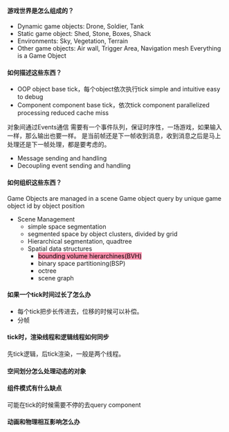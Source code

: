 #### 游戏世界是怎么组成的？
- Dynamic game objects: Drone, Soldier, Tank
- Static game object: Shed, Stone, Boxes, Shack
- Environments: Sky, Vegetation, Terrain
- Other game objects: Air wall, Trigger Area, Navigation mesh
Everything is a Game Object


#### 如何描述这些东西？
- OOP
	object base tick，每个object依次执行tick
	 simple and intuitive
	 easy to debug
- Component
	component base tick，依次tick component
	 parallelized processing
	 reduced cache miss

对象间通过Events通信
需要有一个事件队列，保证时序性，一场游戏，如果输入一样，那么输出也要一样。
是当前帧还是下一帧收到消息，收到消息之后是马上处理还是下一帧处理，都是要考虑的。
- Message sending and handling
- Decoupling event sending and handling

#### 如何组织这些东西？
Game Objects are managed in a scene
Game object query 
	by unique game object id
	by object position

- Scene Management
	- simple space segmentation
	- segmented space by object clusters, divided by grid
	- Hierarchical segmentation, quadtree
	- Spatial data structures
		- <mark style="background: #FF5582A6;">bounding volume hierarchines(BVH)</mark>
		- binary space partitioning(BSP)
		- octree
		- scene graph
	

#### 如果一个tick时间过长了怎么办
- 每个tick把步长传进去，位移的时候可以补偿。
- 分帧

#### tick时，渲染线程和逻辑线程如何同步
先tick逻辑，后tick渲染，一般是两个线程。

#### 空间划分怎么处理动态的对象


#### 组件模式有什么缺点
可能在tick的时候需要不停的去query component

#### 动画和物理相互影响怎么办
